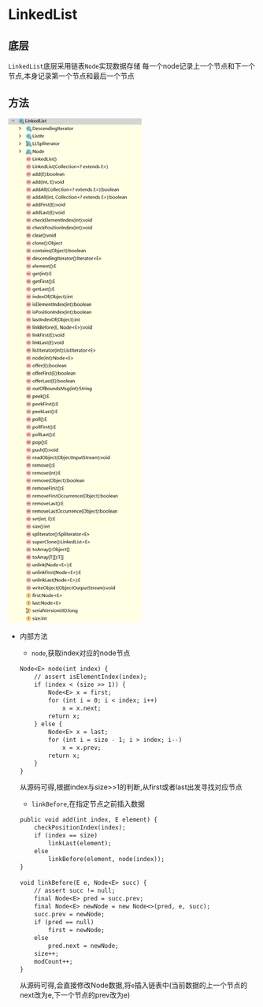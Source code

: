 # LinkedList

## 底层

`LinkedList`底层采用链表`Node`实现数据存储
每一个node记录上一个节点和下一个节点,本身记录第一个节点和最后一个节点

## 方法

![LinkedList](../../../assets/img/LinkedList.png)

* 内部方法
    * `node`,获取index对应的node节点
    ```
    Node<E> node(int index) {
        // assert isElementIndex(index);
        if (index < (size >> 1)) {
            Node<E> x = first;
            for (int i = 0; i < index; i++)
                x = x.next;
            return x;
        } else {
            Node<E> x = last;
            for (int i = size - 1; i > index; i--)
                x = x.prev;
            return x;
        }
    }
    ```
    从源码可得,根据index与size>>1的判断,从first或者last出发寻找对应节点
    
    * `linkBefore`,在指定节点之前插入数据
    ```
    public void add(int index, E element) {
        checkPositionIndex(index);
        if (index == size)
            linkLast(element);
        else
            linkBefore(element, node(index));
    }
    
    void linkBefore(E e, Node<E> succ) {
        // assert succ != null;
        final Node<E> pred = succ.prev;
        final Node<E> newNode = new Node<>(pred, e, succ);
        succ.prev = newNode;
        if (pred == null)
            first = newNode;
        else
            pred.next = newNode;
        size++;
        modCount++;
    }
    ```
    从源码可得,会直接修改Node数据,将`e`插入链表中(当前数据的上一个节点的next改为e,下一个节点的prev改为e)
    
    
    